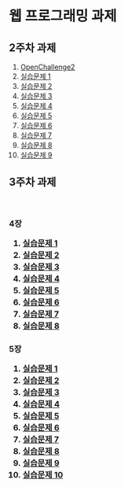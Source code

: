 <!DOCTYPE html>
<html lang="en">
<head>
    <meta charset="UTF-8">
    <meta name="viewport" content="width=device-width, initial-scale=1.0">
   
</head>
<body>
    <h1>웹 프로그래밍 과제
        <h2>2주차 과제</h2>
        <ol>
            <li><a href = "https://minsuk36.github.io/web_programing/2%EC%A3%BC%EC%B0%A8%20%EA%B3%BC%EC%A0%9C/OpenChallenge2.html">OpenChallenge2</a></li>
            <li><a href = "https://minsuk36.github.io/web_programing/2%EC%A3%BC%EC%B0%A8%20%EA%B3%BC%EC%A0%9C/2.1webprograming.html">실습문제 1</a></li>
            <li><a href = "https://minsuk36.github.io/web_programing/2%EC%A3%BC%EC%B0%A8%20%EA%B3%BC%EC%A0%9C/2.2webprograming.html">실습문제 2</a></li>
            <li><a href = "https://minsuk36.github.io/web_programing/2%EC%A3%BC%EC%B0%A8%20%EA%B3%BC%EC%A0%9C/2.3webprograming.html">실습문제 3</a></li>
            <li><a href = "https://minsuk36.github.io/web_programing/2%EC%A3%BC%EC%B0%A8%20%EA%B3%BC%EC%A0%9C/2.4webprograming.html">실습문제 4</a></li>
            <li><a href = "https://minsuk36.github.io/web_programing/2%EC%A3%BC%EC%B0%A8%20%EA%B3%BC%EC%A0%9C/2.5webprograming.html">실습문제 5</a></li>
            <li><a href = "https://minsuk36.github.io/web_programing/2%EC%A3%BC%EC%B0%A8%20%EA%B3%BC%EC%A0%9C/2.6webprograming.html">실습문제 6</a></li>
            <li><a href = "https://minsuk36.github.io/web_programing/2%EC%A3%BC%EC%B0%A8%20%EA%B3%BC%EC%A0%9C/2.7webprograming.html">실습문제 7</a></li>
            <li><a href = "https://minsuk36.github.io/web_programing/2%EC%A3%BC%EC%B0%A8%20%EA%B3%BC%EC%A0%9C/2.8webprograming.html">실습문제 8</a></li>
            <li><a href = "https://minsuk36.github.io/web_programing/2%EC%A3%BC%EC%B0%A8%20%EA%B3%BC%EC%A0%9C/2.9webprograming.html">실습문제 9</a></li>
        </ol>
        <h2>3주차 과제</h2><br>
        <h3>4장
       <ol>
            <li><a href = "https://minsuk36.github.io/web_programing/3%EC%A3%BC%EC%B0%A8%EA%B3%BC%EC%A0%9C/4.1webprograming.html">실습문제 1</a></li>
            <li><a href = "https://minsuk36.github.io/web_programing/3%EC%A3%BC%EC%B0%A8%EA%B3%BC%EC%A0%9C/4.2webprograming.html">실습문제 2</a></li>
            <li><a href = "https://minsuk36.github.io/web_programing/3%EC%A3%BC%EC%B0%A8%EA%B3%BC%EC%A0%9C/4.3webprograming.html">실습문제 3</a></li>
            <li><a href = "https://minsuk36.github.io/web_programing/3%EC%A3%BC%EC%B0%A8%EA%B3%BC%EC%A0%9C/4.4webprograming.html">실습문제 4</a></li>
            <li><a href = "https://minsuk36.github.io/web_programing/3%EC%A3%BC%EC%B0%A8%EA%B3%BC%EC%A0%9C/4.5webprograming.html">실습문제 5</a></li>
            <li><a href = "https://minsuk36.github.io/web_programing/3%EC%A3%BC%EC%B0%A8%EA%B3%BC%EC%A0%9C/4.6webprograming.html">실습문제 6</a></li>
            <li><a href = "https://minsuk36.github.io/web_programing/3%EC%A3%BC%EC%B0%A8%EA%B3%BC%EC%A0%9C/4.7webprograming.html">실습문제 7</a></li>
            <li><a href = "https://minsuk36.github.io/web_programing/3%EC%A3%BC%EC%B0%A8%EA%B3%BC%EC%A0%9C/4.8webprograming.html">실습문제 8</a></li>
      </ol>
            <h3>5장
       <ol>
            <li><a href = "https://minsuk36.github.io/web_programing/3%EC%A3%BC%EC%B0%A8%EA%B3%BC%EC%A0%9C/5.1webprograming.html">실습문제 1</a></li>
            <li><a href = "https://minsuk36.github.io/web_programing/3%EC%A3%BC%EC%B0%A8%EA%B3%BC%EC%A0%9C/5.2webprograming.html">실습문제 2</a></li>
            <li><a href = "https://minsuk36.github.io/web_programing/3%EC%A3%BC%EC%B0%A8%EA%B3%BC%EC%A0%9C/5.3webprograming.html">실습문제 3</a></li>
            <li><a href = "https://minsuk36.github.io/web_programing/3%EC%A3%BC%EC%B0%A8%EA%B3%BC%EC%A0%9C/5.4webprograming.html">실습문제 4</a></li>
            <li><a href = "https://minsuk36.github.io/web_programing/3%EC%A3%BC%EC%B0%A8%EA%B3%BC%EC%A0%9C/5.5webprograming.html">실습문제 5</a></li>
            <li><a href = "https://minsuk36.github.io/web_programing/3%EC%A3%BC%EC%B0%A8%EA%B3%BC%EC%A0%9C/5.6webprograming.html">실습문제 6</a></li>
            <li><a href = "https://minsuk36.github.io/web_programing/3%EC%A3%BC%EC%B0%A8%EA%B3%BC%EC%A0%9C/5.7webprograming.html">실습문제 7</a></li>
            <li><a href = "https://minsuk36.github.io/web_programing/3%EC%A3%BC%EC%B0%A8%EA%B3%BC%EC%A0%9C/5.8webprograming.html">실습문제 8</a></li>
           <li><a href = "https://minsuk36.github.io/web_programing/3%EC%A3%BC%EC%B0%A8%EA%B3%BC%EC%A0%9C/5.9webprograming.html">실습문제 9</a></li>
           <li><a href = "https://minsuk36.github.io/web_programing/3%EC%A3%BC%EC%B0%A8%EA%B3%BC%EC%A0%9C/5.8webprograming.html">실습문제 10</a></li>
      </ol>
         
</body>
</html>
